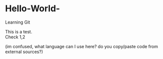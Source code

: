 # Hello-World-
Learning Git

This is a test.  
Check 1,2

(im confused, what language can I use here? do you copy/paste code from external sources?)
